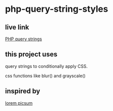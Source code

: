 # php-query-string-styles

## live link 
<a href="https://peprojects.dev/alpha-1/mprizzuto/projects/php-query-string-styles" target="_external">PHP query strings</a>

## this project uses
query strings to conditionally apply CSS.

css functions like blur() and grayscale()

## inspired by
<a href="https://picsum.photos/" target="_external">lorem picsum</a>

